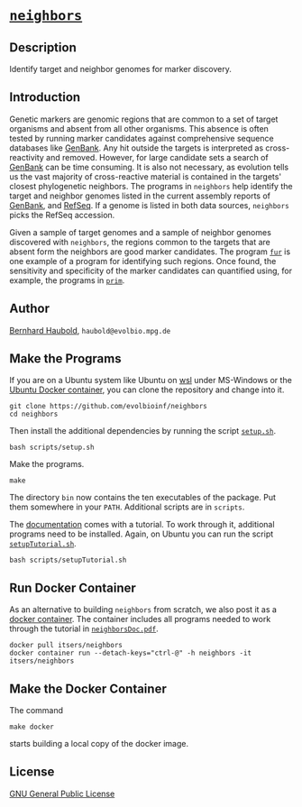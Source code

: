 # [`neighbors`](https://owncloud.gwdg.de/index.php/s/MlypXN3t5XUhvZJ)
## Description
Identify target and neighbor genomes for marker discovery.
## Introduction
Genetic markers are genomic regions that are common to a set of target
organisms and absent from all other organisms. This absence is often
tested by running marker candidates against comprehensive sequence
databases like [GenBank](https://www.ncbi.nlm.nih.gov/genbank/). Any
hit outside the targets is interpreted as cross-reactivity and
removed. However, for large candidate sets a search of
[GenBank](https://www.ncbi.nlm.nih.gov/genbank/) can be time
consuming. It is also not necessary, as evolution tells us the vast
majority of cross-reactive material is contained in the targets'
closest phylogenetic neighbors. The programs in `neighbors` help
identify the target and neighbor genomes listed in the current
assembly reports of
[GenBank](ftp.ncbi.nlm.nih.gov/genomes/ASSEMBLY_REPORTS/assembly_summary_genbank.txt),
and
[RefSeq](ftp.ncbi.nlm.nih.gov/genomes/ASSEMBLY_REPORTS/assembly_summary_refseq.txt). If
a genome is listed in both data sources, `neighbors` picks the RefSeq
accession.

Given a sample of target genomes and a sample of neighbor genomes
discovered with `neighbors`, the regions common to the targets that
are absent form the neighbors are good marker candidates. The program
[`fur`](https://github.com/evolbioinf/fur) is one example of a program
for identifying such regions. Once found, the sensitivity and
specificity of the marker candidates can quantified using, for
example, the programs in [`prim`](https://github.com/evolbioinf/prim).

## Author
[Bernhard Haubold](http://guanine.evolbio.mpg.de/), `haubold@evolbio.mpg.de`
## Make the Programs
If you are on a Ubuntu system like Ubuntu on
[wsl](https://learn.microsoft.com/en-us/windows/wsl/install) under
MS-Windows or the [Ubuntu Docker
container](https://hub.docker.com/_/ubuntu), you can clone the
repository and change into it.
```
git clone https://github.com/evolbioinf/neighbors
cd neighbors
```

Then install the additional dependencies by running the script
[`setup.sh`](scripts/setup.sh).

`bash scripts/setup.sh`

Make the programs.

`make`

The directory `bin` now contains the ten executables of the
package. Put them somewhere in your `PATH`. Additional scripts are in
`scripts`.

The
[documentation](https://owncloud.gwdg.de/index.php/s/MlypXN3t5XUhvZJ)
comes with a tutorial. To work through it, additional programs need to
be installed. Again, on Ubuntu you can run the script
[`setupTutorial.sh`](scripts/setupTutorial.sh).
```
bash scripts/setupTutorial.sh
```
## Run Docker Container 
As an alternative to building `neighbors` from scratch, we also post it as a [docker
  container](https://hub.docker.com/r/itsers/neighbors). The container
  includes all programs needed to work through the tutorial in
  [`neighborsDoc.pdf`](https://owncloud.gwdg.de/index.php/s/MlypXN3t5XUhvZJ).
```
docker pull itsers/neighbors
docker container run --detach-keys="ctrl-@" -h neighbors -it itsers/neighbors
```
## Make the Docker Container
The command
```
make docker
```
starts building a local copy of the docker image.
## License
[GNU General Public License](https://www.gnu.org/licenses/gpl.html)
